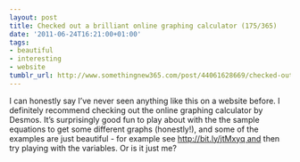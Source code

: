 ```yaml
---
layout: post
title: Checked out a brilliant online graphing calculator (175/365)
date: '2011-06-24T16:21:00+01:00'
tags:
- beautiful
- interesting
- website
tumblr_url: http://www.somethingnew365.com/post/44061628669/checked-out-a-brilliant-online-graphing-calcu
---
```

I can honestly say I’ve never seen anything like this on a website before. I definitely recommend checking out the online graphing calculator by Desmos.
It’s surprisingly good fun to play about with the the sample equations to get some different graphs (honestly!), and some of the examples are just beautiful - for example see http://bit.ly/jtMxyq and then try playing with the variables.
Or is it just me?
